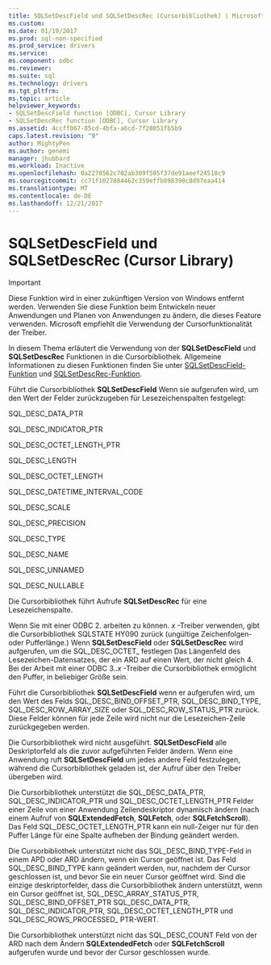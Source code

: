 ```yaml
---
title: SQLSetDescField und SQLSetDescRec (Cursorbibliothek) | Microsoft Docs
ms.custom: 
ms.date: 01/19/2017
ms.prod: sql-non-specified
ms.prod_service: drivers
ms.service: 
ms.component: odbc
ms.reviewer: 
ms.suite: sql
ms.technology: drivers
ms.tgt_pltfrm: 
ms.topic: article
helpviewer_keywords:
- SQLSetDescField function [ODBC], Cursor Library
- SQLSetDescRec function [ODBC], Cursor Library
ms.assetid: 4ccff067-85cd-4bfa-a6cd-7f28051fb5b9
caps.latest.revision: "9"
author: MightyPen
ms.author: genemi
manager: jhubbard
ms.workload: Inactive
ms.openlocfilehash: 0a2270562c702ab309f505f37de91aeef24518c9
ms.sourcegitcommit: cc71f1027884462c359effb898390c8d97eaa414
ms.translationtype: MT
ms.contentlocale: de-DE
ms.lasthandoff: 12/21/2017
---
```

# <a name="sqlsetdescfield-and-sqlsetdescrec-cursor-library"></a>SQLSetDescField und SQLSetDescRec (Cursor Library)
> [!IMPORTANT]  
>  Diese Funktion wird in einer zukünftigen Version von Windows entfernt werden. Verwenden Sie diese Funktion beim Entwickeln neuer Anwendungen und Planen von Anwendungen zu ändern, die dieses Feature verwenden. Microsoft empfiehlt die Verwendung der Cursorfunktionalität der Treiber.  
  
 In diesem Thema erläutert die Verwendung von der **SQLSetDescField** und **SQLSetDescRec** Funktionen in die Cursorbibliothek. Allgemeine Informationen zu diesen Funktionen finden Sie unter [SQLSetDescField-Funktion](../../../odbc/reference/syntax/sqlsetdescfield-function.md) und [SQLSetDescRec-Funktion](../../../odbc/reference/syntax/sqlsetdescrec-function.md).  
  
 Führt die Cursorbibliothek **SQLSetDescField** Wenn sie aufgerufen wird, um den Wert der Felder zurückzugeben für Lesezeichenspalten festgelegt:  
  
 SQL_DESC_DATA_PTR  
  
 SQL_DESC_INDICATOR_PTR  
  
 SQL_DESC_OCTET_LENGTH_PTR  
  
 SQL_DESC_LENGTH  
  
 SQL_DESC_OCTET_LENGTH  
  
 SQL_DESC_DATETIME_INTERVAL_CODE  
  
 SQL_DESC_SCALE  
  
 SQL_DESC_PRECISION  
  
 SQL_DESC_TYPE  
  
 SQL_DESC_NAME  
  
 SQL_DESC_UNNAMED  
  
 SQL_DESC_NULLABLE  
  
 Die Cursorbibliothek führt Aufrufe **SQLSetDescRec** für eine Lesezeichenspalte.  
  
 Wenn Sie mit einer ODBC 2. arbeiten zu können. *x* -Treiber verwenden, gibt die Cursorbibliothek SQLSTATE HY090 zurück (ungültige Zeichenfolgen- oder Pufferlänge.) Wenn **SQLSetDescField** oder **SQLSetDescRec** wird aufgerufen, um die SQL_DESC_OCTET_ festlegen Das Längenfeld des Lesezeichen-Datensatzes, der ein ARD auf einen Wert, der nicht gleich 4. Bei der Arbeit mit einer ODBC 3.*.x* -Treiber die Cursorbibliothek ermöglicht den Puffer, in beliebiger Größe sein.  
  
 Führt die Cursorbibliothek **SQLSetDescField** wenn er aufgerufen wird, um den Wert des Felds SQL_DESC_BIND_OFFSET_PTR, SQL_DESC_BIND_TYPE, SQL_DESC_ROW_ARRAY_SIZE oder SQL_DESC_ROW_STATUS_PTR zurück. Diese Felder können für jede Zeile wird nicht nur die Lesezeichen-Zeile zurückgegeben werden.  
  
 Die Cursorbibliothek wird nicht ausgeführt. **SQLSetDescField** alle Deskriptorfeld als die zuvor aufgeführten Felder ändern. Wenn eine Anwendung ruft **SQLSetDescField** um jedes andere Feld festzulegen, während die Cursorbibliothek geladen ist, der Aufruf über den Treiber übergeben wird.  
  
 Die Cursorbibliothek unterstützt die SQL_DESC_DATA_PTR, SQL_DESC_INDICATOR_PTR und SQL_DESC_OCTET_LENGTH_PTR Felder einer Zeile von einer Anwendung Zeilendeskriptor dynamisch ändern (nach einem Aufruf von **SQLExtendedFetch**, **SQLFetch**, oder **SQLFetchScroll**). Das Feld SQL_DESC_OCTET_LENGTH_PTR kann ein null-Zeiger nur für den Puffer Länge für eine Spalte aufheben der Bindung geändert werden.  
  
 Die Cursorbibliothek unterstützt nicht das SQL_DESC_BIND_TYPE-Feld in einem APD oder ARD ändern, wenn ein Cursor geöffnet ist. Das Feld SQL_DESC_BIND_TYPE kann geändert werden, nur, nachdem der Cursor geschlossen ist, und bevor Sie ein neuer Cursor geöffnet wird. Sind die einzige deskriptorfelder, dass die Cursorbibliothek ändern unterstützt, wenn ein Cursor geöffnet ist, SQL_DESC_ARRAY_STATUS_PTR, SQL_DESC_BIND_OFFSET_PTR SQL_DESC_DATA_PTR, SQL_DESC_INDICATOR_PTR, SQL_DESC_OCTET_LENGTH_PTR und SQL_DESC_ROWS_PROCESSED_ PTR-WERT.  
  
 Die Cursorbibliothek unterstützt nicht das SQL_DESC_COUNT Feld von der ARD nach dem Ändern **SQLExtendedFetch** oder **SQLFetchScroll** aufgerufen wurde und bevor der Cursor geschlossen wurde.
